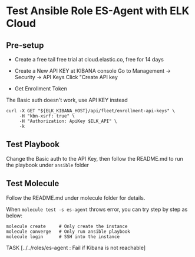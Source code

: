 # Test Ansible Role ES-Agent with ELK Cloud

## Pre-setup
* Create a free tail free trial at cloud.elastic.co, free for 14 days

* Create a New API KEY at KIBANA console
Go to Management → Security → API Keys
Click "Create API key

* Get Enrollment Token 

The Basic auth doesn't work, use API KEY instead
```
curl -X GET "${ELK_KIBANA_HOST}/api/fleet/enrollment-api-keys" \
     -H "kbn-xsrf: true" \
     -H "Authorization: ApiKey $ELK_API" \
     -k
```

## Test Playbook
Change the Basic auth to the API Key, then follow the README.md to run the playbook under `ansible` folder

## Test Molecule
Follow the README.md under molecule folder for details.

When `molecule test -s es-agent` throws error, you can try step by step as below:

```
molecule create     # Only create the instance
molecule converge   # Only run ansible playbook
molecule login      # SSH into the instance
```

TASK [../../roles/es-agent : Fail if Kibana is not reachable] 